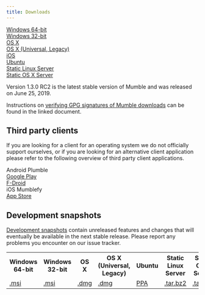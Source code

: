 ```yaml
---
title: Downloads
---
```


<div class="download-box-container">

<div class="download-box">
    <a href="windows-64">
        <span class="os os-windows" aria-hidden="true"></span>
        <span class="os-name">Windows 64-bit</span>
    </a>
</div>

<div class="download-box">
    <a href="windows-32">
        <span class="os os-windows" aria-hidden="true"></span>
        <span class="os-name">Windows 32-bit</span>
    </a>
</div>

<div class="download-box">
    <a href="osx">
        <span class="os os-mac" aria-hidden="true"></span>
        <span class="os-name">OS X</span>
    </a>
</div>

<div class="download-box">
    <a href="osx-universal">
        <span class="os os-mac" aria-hidden="true"></span>
        <span class="os-name">OS X (Universal, Legacy)</span>
    </a>
</div>

<div class="download-box">
    <a href="ios">
        <span class="os os-ios" aria-hidden="true"></span>
        <span class="os-name">iOS</span>
    </a>
</div>

<div class="download-box">
    <a href="ubuntu">
        <span class="os os-linux" aria-hidden="true"></span>
        <span class="os-name">Ubuntu</span>
    </a>
</div>

<div class="download-box">
    <a href="linux-static-server">
        <span class="os os-linux" aria-hidden="true"></span>
        <span class="os-name">Static Linux Server</span>
    </a>
</div>

<div class="download-box">
    <a href="osx-static-server">
        <span class="os os-mac" aria-hidden="true"></span>
        <span class="os-name">Static OS X Server</span>
    </a>
</div>

</div>

Version 1.3.0 RC2 is the latest stable version of Mumble and was released on June 25, 2019.

Instructions on [verifying GPG signatures of Mumble downloads](https://github.com/mumble-voip/mumble-gpg-signatures/blob/master/gpg.txt) can be found in the linked document.

## Third party clients

If you are looking for a client for an operating system we do not officially support ourselves, or if you are looking for an alternative client application please refer to the following overview of third party client applications.

<div class="download-box-container">

<div class="download-box">
    <span class="os os-android" aria-hidden="true"></span>
    <span class="os-name">Android</span>
    Plumble<br />
    <a href="https://play.google.com/store/apps/details?id=com.morlunk.mumbleclient.free">Google Play</a><br />
    <a href="https://f-droid.org/repository/browse/?fdid=com.morlunk.mumbleclient">F-Droid</a>
</div>

<div class="download-box">
    <span class="os os-ios" aria-hidden="true"></span>
    <span class="os-name">iOS</span>
    Mumblefy<br />
    <a href="https://itunes.apple.com/dk/app/mumblefy/id858752232">App Store</a>
</div>

</div>

## Development snapshots

[Development snapshots](https://dl.mumble.info/) contain unreleased features and changes that will eventually be available in the next stable release. Please report any problems you encounter on our issue tracker.

<table class="development-snapshots">
    <tr>
        <th>Windows 64-bit</th>
        <th>Windows 32-bit</th>
        <th>OS X</th>
        <th>OS X (Universal, Legacy)</th>
        <th>Ubuntu</th>
        <th>Static Linux Server</th>
        <th>Static OS X Server</th>
    </tr>
    <tr>
        <td>
            <a href="windows-64/snapshot">.msi</a>
        </td>
        <td>
            <a href="windows-32/snapshot">.msi</a>
        </td>
        <td>
            <a href="osx/snapshot">.dmg</a>
        </td>
        <td>
            <a href="osx-universal/snapshot">.dmg</a>
        </td>
        <td>
            <a href="ubuntu/snapshot">PPA</a>
        </td>
        <td>
            <a href="linux-static-server/snapshot">.tar.bz2</a>
        </td>
        <td>
            <a href="osx-static-server/snapshot">.tar.bz2</a>
        </td>
    </tr>
</table>
